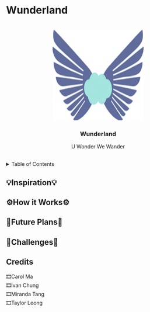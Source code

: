 # Wunderland


<!-- LOGO -->
<br />
<div align="center">
  <img src="wlogo.png" alt="Logo" width="250" height="250">
    
  </a>

  <h3 align="center">Wunderland</h3>

  <p align="center">
    U Wonder We Wander
    <br />
    <br />
  </p>
</div>


<!-- TABLE OF CONTENTS -->
<details>
  <summary>Table of Contents</summary>
  <ol>
    <li>
      <a href="#inspiration">Inspiration</a>
      <ul>
        <li><a href="#how-built">How We Built It</a></li>
      </ul>
    </li>
    <li>
      <a href="#how-it-works">How it works</a>
    </li>
    <li><a href="#future-plans">What's next for Boujee Bear</a></li>
    <li><a href="#challenges">Challenges</a></li>
    <li><a href="#credits">Credits</a></li>
  </ol>
</details>


<!-- Inspiration -->
## 💡Inspiration💡

## ⚙️How it Works⚙️


## 👀Future Plans👀



## 💪Challenges💪


## Credits
🎞Carol Ma <br>
🎞Ivan Chung <br>
🎞Miranda Tang<br>
🎞Taylor Leong <br>





